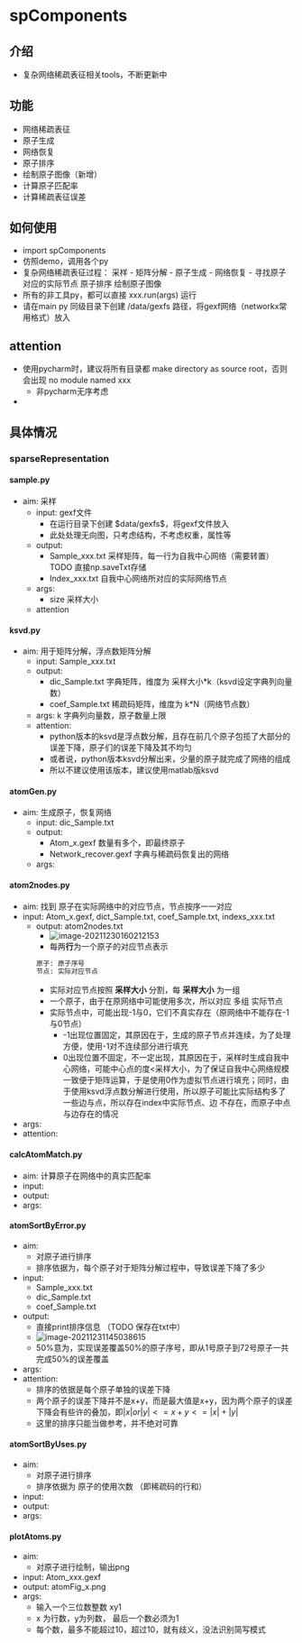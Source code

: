# spComponents

## 介绍
- 复杂网络稀疏表征相关tools，不断更新中

## 功能
- 网络稀疏表征
- 原子生成
- 网络恢复
- 原子排序
- 绘制原子图像（新增）
- 计算原子匹配率
- 计算稀疏表征误差

## 如何使用
- import spComponents
- 仿照demo，调用各个py
- 复杂网络稀疏表征过程： 采样 - 矩阵分解 - 原子生成 - 网络恢复 - 寻找原子对应的实际节点
                                                       原子排序
                                                       绘制原子图像
- 所有的非工具py，都可以直接 xxx.run(args) 运行
- 请在main py 同级目录下创建 /data/gexfs 路径，将gexf网络（networkx常用格式）放入

## attention
- 使用pycharm时，建议将所有目录都 make directory as source root，否则会出现 no module named xxx
    - 非pycharm无序考虑
- 

## 具体情况
### sparseRepresentation
#### sample.py 
- aim: 采样
    - input: gexf文件
        - 在运行目录下创建 $data/gexfs\$，将gexf文件放入
        - 此处处理无向图，只考虑结构，不考虑权重，属性等
    - output: 
        - Sample_xxx.txt 采样矩阵，每一行为自我中心网络（需要转置） TODO 直接np.saveTxt存储
        - Index_xxx.txt 自我中心网络所对应的实际网络节点
    - args: 
        - size 采样大小
    - attention
#### ksvd.py 
- aim: 用于矩阵分解，浮点数矩阵分解
    - input: Sample_xxx.txt
    - output: 
        - dic_Sample.txt 字典矩阵，维度为 采样大小*k（ksvd设定字典列向量数）
        - coef_Sample.txt 稀疏码矩阵，维度为 k*N（网络节点数）
    - args: k 字典列向量数，原子数量上限
    - attention: 
        - python版本的ksvd是浮点数分解，且存在前几个原子包揽了大部分的误差下降，原子们的误差下降及其不均匀
        - 或者说，python版本ksvd分解出来，少量的原子就完成了网络的组成
        - 所以不建议使用该版本，建议使用matlab版ksvd

#### atomGen.py
- aim: 生成原子，恢复网络
    - input: dic_Sample.txt 
    - output: 
        - Atom_x.gexf 数量有多个，即最终原子
        - Network_recover.gexf 字典与稀疏码恢复出的网络
    - args:

#### atom2nodes.py 
- aim: 找到 原子在实际网络中的对应节点，节点按序一一对应
- input: Atom_x.gexf, dict_Sample.txt, coef_Sample.txt, indexs_xxx.txt
  - output: atom2nodes.txt
      - ![image-20211230160212153](https://gitee.com/huozuo/typoraImage/raw/master/img/image-20211230160212153.png)
      - 每两**行**为一个原子的对应节点表示
      ```txt
    原子: 原子序号
    节点: 实际对应节点
    ```
      - 实际对应节点按照 **采样大小** 分割，每 **采样大小** 为一组
      - 一个原子，由于在原网络中可能使用多次，所以对应 多组 实际节点
      - 实际节点中，可能出现-1与0，它们不真实存在（原网络中不能存在-1与0节点）
        - -1出现位置固定，其原因在于，生成的原子节点并连续，为了处理方便，使用-1对不连续部分进行填充
        - 0出现位置不固定，不一定出现，其原因在于，采样时生成自我中心网络，可能中心点的度<采样大小，为了保证自我中心网络规模一致便于矩阵运算，于是使用0作为虚拟节点进行填充；同时，由于使用ksvd浮点数分解进行使用，所以原子可能比实际结构多了一些边与点，所以存在index中实际节点、边 不存在，而原子中点与边存在的情况
- args:
- attention: 
#### calcAtomMatch.py
- aim: 计算原子在网络中的真实匹配率
- input: 
- output:
- args:
#### atomSortByError.py
- aim: 
  - 对原子进行排序
  - 排序依据为，每个原子对于矩阵分解过程中，导致误差下降了多少
- input: 
  - Sample_xxx.txt
  - dic_Sample.txt
  - coef_Sample.txt
- output:
  - 直接print排序信息 （TODO 保存在txt中）
  - ![image-20211231145038615](https://gitee.com/huozuo/typoraImage/raw/master/img/image-20211231145038615.png)
  - 50%意为，实现误差覆盖50%的原子序号，即从1号原子到72号原子一共完成50%的误差覆盖
- args:
- attention:
  - 排序的依据是每个原子单独的误差下降
  - 两个原子的误差下降并不是x+y，而是最大值是x+y，因为两个原子的误差下降会有些许的叠加，即$|x|or|y|<=x+y<=|x|+|y|$
  - 这里的排序只能当做参考，并不绝对可靠
#### atomSortByUses.py
- aim: 
  - 对原子进行排序
  - 排序依据为 原子的使用次数 （即稀疏码的行和）
- input: 
- output:
- args:

#### plotAtoms.py
- aim: 
  - 对原子进行绘制，输出png
- input: Atom_xxx.gexf
- output: atomFig_x.png
- args: 
    - 输入一个三位数整数 xy1 
    - x 为行数，y为列数， 最后一个数必须为1
    - 每个数，最多不能超过10，超过10，就有歧义，没法识别简写模式